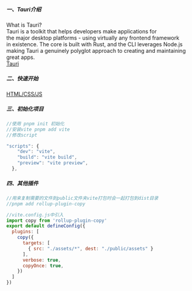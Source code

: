 ##### 一、Tauri介绍

What is Tauri? \
Tauri is a toolkit that helps developers make applications for \
the major desktop platforms - using virtually any frontend framework \
in existence. The core is built with Rust, and the CLI leverages Node.js \
making Tauri a genuinely polyglot approach to creating and maintaining great apps. \
[Tauri](https://tauri.app)


##### 二、快速开始

[HTML/CSS/JS](https://tauri.app/zh-cn/v1/guides/getting-started/setup/html-css-js)


##### 三、初始化项目

```javascript
//使用 pnpm init 初始化
//安装vite pnpm add vite
//修改script

"scripts": {
    "dev": "vite",
    "build": "vite build",
    "preview": "vite preview",
  },
```

##### 四、其他插件

```javascript
//用来复制需要的文件到public文件夹vite打包时会一起打包到dist目录
//pnpm add rollup-plugin-copy

//vite.config.js中引入
import copy from 'rollup-plugin-copy'
export default defineConfig({
  plugins: [
    copy({
      targets: [
        { src: "./assets/*", dest: "./public/assets" }
      ],
      verbose: true,
      copyOnce: true,
    })
  ]
})
```
